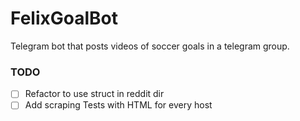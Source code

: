 # FelixGoalBot

Telegram bot that posts videos of soccer goals in a telegram group.

### TODO

- [ ] Refactor to use struct in reddit dir
- [ ] Add scraping Tests with HTML for every host
